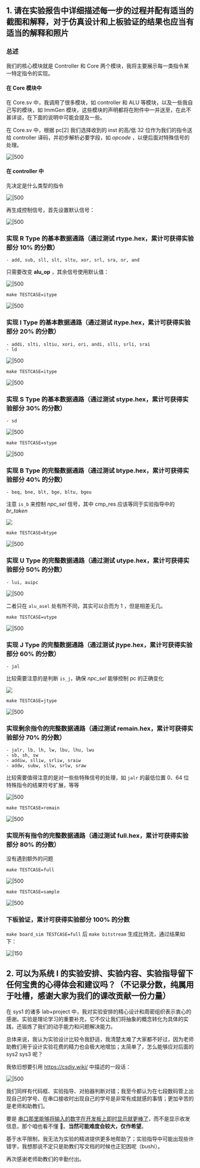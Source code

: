 
## 1. 请在实验报告中详细描述每一步的过程并配有适当的截图和解释，对于仿真设计和上板验证的结果也应当有适当的解释和照片

### 总述

我们的核心模块就是 Controller 和 Core 两个模块，我将主要展示每一类指令某一特定指令的实现。

#### 在 Core 模块中

在 Core.sv 中，我调用了很多模块，如 controller 和 ALU 等模块，以及一些我自己写的模块，如 ImmGen 模块，这些模块的声明都将在附件中一并送至，在此不甚详谈，在下面的说明中可能会提及一些。 

在 Core.sv 中，根据 pc[2] 我们选择收到的 inst 的高/低 32 位作为我们的指令送给 controller 译码，并初步解析必要字段，如 _opcode_ ，以便后面对特殊信号的处理。 

![|500](attachments/project_report-16.png)
#### 在 controller 中

先决定是什么类型的指令

![|500](attachments/project_report-11.png)

再生成控制信号，首先设置默认信号：

![|500](attachments/project_report-12.png)
### 实现 R Type 的基本数据通路（通过测试 rtype.hex，累计可获得实验部分 10% 的分数）

    - add, sub, sll, slt, sltu, xor, srl, sra, or, and

只需要改变 **alu_op** ，其余信号使用默认值：

![|500](attachments/project_report-13.png)

`make TESTCASE=itype` 

![|500](attachments/project_report-1.png)

### 实现 I Type 的基本数据通路（通过测试 itype.hex，累计可获得实验部分 20% 的分数）

    - addi, slti, sltiu, xori, ori, andi, slli, srli, srai
    - ld

![|500](attachments/project_report-14.png)

`make TESTCASE=itype` 

![|500](attachments/project_report-2.png)

### 实现 S Type 的基本数据通路（通过测试 stype.hex，累计可获得实验部分 30% 的分数）

    - sd

![|500](attachments/project_report-15.png)

`make TESTCASE=stype` 

![|500](attachments/project_report-7.png)

### 实现 B Type 的完整数据通路（通过测试 btype.hex，累计可获得实验部分 40% 的分数）

    - beq, bne, blt, bge, bltu, bgeu

注意 `is_b` 来控制 _npc_sel_ 信号，其中 cmp_res 应该等同于实验指导中的 _br_taken_

![](attachments/project_report-20.png)

`make TESTCASE=btype` 

![|500](attachments/project_report-3.png)
 
### 实现 U Type 的完整数据通路（通过测试 utype.hex，累计可获得实验部分 50% 的分数）

    - lui, auipc

![|500](attachments/project_report-21.png)

二者只在 `alu_asel` 处有所不同，其实可以合而为 1 ，但是相差无几。

`make TESTCASE=utype` 

![|500](attachments/project_report-6.png)

### 实现 J Type 的完整数据通路（通过测试 jtype.hex，累计可获得实验部分 60% 的分数）

    - jal

比较需要注意的是判断 `is_j`，确保 _npc_sel_ 能够控制 pc 的正确变化

![](attachments/project_report-20.png) 

`make TESTCASE=jtype` 

![|500](attachments/project_report-5.png)

### 实现剩余指令的完整数据通路（通过测试 remain.hex，累计可获得实验部分 70% 的分数）

    - jalr, lb, lh, lw, lbu, lhu, lwu
    - sb, sh, sw
    - addiw, slliw, srliw, sraiw
    - addw, subw, sllw, srlw, sraw

比较需要值得注意的是对一些些特殊信号的处理，如 `jalr` 的最低位置 0、64 位特殊指令的结果符号扩展，等等

![|500](attachments/project_report-17.png)

`make TESTCASE=remain` 

![|500](attachments/project_report-8.png)

### 实现所有指令的完整数据通路（通过测试 full.hex，累计可获得实验部分 80% 的分数）

没有遇到额外的问题

`make TESTCASE=full` 

![|500](attachments/project_report-9.png)

`make TESTCASE=sample`

![|500](attachments/project_report-10.png)

### 下板验证，累计可获得实验部分 100% 的分数

`make board_sim TESTCASE=full` 后 `make bitstream` 生成比特流，通过结果如下：

![|150](attachments/d427fb94dbaa152e15d677479622f0a.jpg)

## 2. 可以为系统 I 的实验安排、实验内容、实验指导留下任何宝贵的心得体会和建议吗？（不记录分数，纯属用于吐槽，感谢大家为我们的课改贡献一份力量）

在 sys1 的诸多 lab+project 中，我对实验安排的精心设计和周密组织表示衷心的感谢。实验是理论学习的重要补充，它不仅让我们将抽象的概念转化为具体的实践，还锻炼了我们的动手能力和问题解决能力。

总体来说，我认为实验设计比较令我舒适，我清楚太难了大家都不好过，因为老师助教们用于设计实验花费的精力也会极大地增加；太简单了，怎么能够应对后面的 sys2 sys3 呢？

我依旧想要引用 https://csdiy.wiki/ 中描述的一段话：

![|500](attachments/project_report-19.png)

我们同样有代码框、实验指导、对拍器判断对错；我至今都认为在七段数码管上出现自己的学号、在串口接收时出现自己的学号是非常有成就感的事情；更加辛苦的是老师和助教们。

要是  <u>串口那里能够将输入的数字在开发板上即时显示就更棒了</u>，而不是显示收发信息，那个咱也看不懂 🥲。**当然可能难度会较大，仅作希望**。 

基于水平限制，我无法为实验的精进提供更多地帮助了；实验指导中可能出现些许错字，我想那说不定只是助教们写文档的时候也正犯困呢（bushi）。

再次感谢老师助教们的辛勤付出。